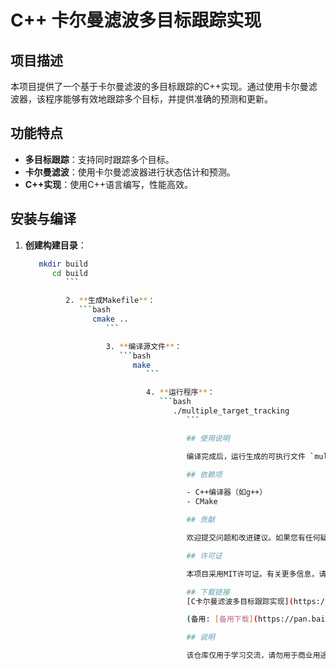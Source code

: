# C++ 卡尔曼滤波多目标跟踪实现

## 项目描述

本项目提供了一个基于卡尔曼滤波的多目标跟踪的C++实现。通过使用卡尔曼滤波器，该程序能够有效地跟踪多个目标，并提供准确的预测和更新。

## 功能特点

- **多目标跟踪**：支持同时跟踪多个目标。
- **卡尔曼滤波**：使用卡尔曼滤波器进行状态估计和预测。
- **C++实现**：使用C++语言编写，性能高效。

## 安装与编译

1. **创建构建目录**：
   ```bash
      mkdir build
         cd build
            ```

            2. **生成Makefile**：
               ```bash
                  cmake ..
                     ```

                     3. **编译源文件**：
                        ```bash
                           make
                              ```

                              4. **运行程序**：
                                 ```bash
                                    ./multiple_target_tracking
                                       ```

                                       ## 使用说明

                                       编译完成后，运行生成的可执行文件 `multiple_target_tracking`，即可启动多目标跟踪模拟程序。程序将显示当前跟踪的目标状态，并实时更新目标位置。

                                       ## 依赖项

                                       - C++编译器（如g++）
                                       - CMake

                                       ## 贡献

                                       欢迎提交问题和改进建议。如果您有任何疑问或需要帮助，请在项目中创建一个Issue。

                                       ## 许可证

                                       本项目采用MIT许可证。有关更多信息，请参阅LICENSE文件。

                                       ## 下载链接
                                       [C卡尔曼滤波多目标跟踪实现](https://pan.quark.cn/s/38dad593edcb) 

                                       (备用: [备用下载](https://pan.baidu.com/s/1irdkWFYt9QqMENRJeLME8Q?pwd=1234))

                                       ## 说明

                                       该仓库仅用于学习交流，请勿用于商业用途。
